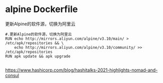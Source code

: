 #  alpine  Dockerfile 

更新Alpine的软件源，切换为阿里云

```shell
#.更新Alpine的软件源，切换为阿里云 
RUN echo http://mirrors.aliyun.com/alpine/v3.10/main/ > /etc/apk/repositories && \
    echo http://mirrors.aliyun.com/alpine/v3.10/community/ >> /etc/apk/repositories
RUN apk update && apk upgrade


```


https://www.hashicorp.com/blog/hashitalks-2021-highlights-nomad-and-consul

